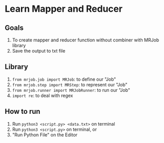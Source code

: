 # Learn Mapper and Reducer

## Goals
1. To create mapper and reducer function without combiner with MRJob library
2. Save the output to txt file

## Library
1. `from mrjob.job import MRJob`: to define our "Job"
2. `from mrjob.step import MRStep`: to represent our "Job"
3. `from mrjob.runner import MRJobRunner`: to run our "Job"
4. `import re`: to deal with regex

## How to run
1. Run `python3 <script.py> <data.txt>` on terminal
2. Run `python3 <script.py>` on terminal, or
3. "Run Python File" on the Editor

